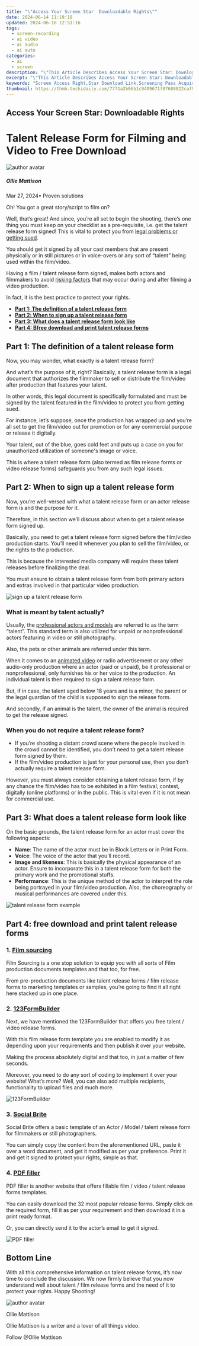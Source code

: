 ```yaml
---
title: "\"Access Your Screen Star  Downloadable Rights\""
date: 2024-06-14 11:19:18
updated: 2024-06-16 12:51:16
tags: 
  - screen-recording
  - ai video
  - ai audio
  - ai auto
categories: 
  - ai
  - screen
description: "\"This Article Describes Access Your Screen Star: Downloadable Rights\""
excerpt: "\"This Article Describes Access Your Screen Star: Downloadable Rights\""
keywords: "Screen Access Right,Star Download Link,Screening Pass Acquired,Digital Rights Available,Obtain Screen Share,Video Screen Permission,Downloadable View Privilege"
thumbnail: https://thmb.techidaily.com/7771a2b06b1c9409671f87688822caf9758687ec74141e34200890076f60dc1f.jpg
---
```


## Access Your Screen Star: Downloadable Rights

# Talent Release Form for Filming and Video to Free Download

![author avatar](https://images.wondershare.com/filmora/article-images/ollie-mattison.jpg)

##### Ollie Mattison

 Mar 27, 2024• Proven solutions

 Oh! You got a great story/script to film on?

 Well, that’s great! And since, you’re all set to begin the shooting, there’s one thing you must keep on your checklist as a pre-requisite, i.e. get the talent release form signed! This is vital to protect you from [legal problems or getting sued](https://www.indieclear.com/resources/film-lawsuits).

 You should get it signed by all your cast members that are present physically or in still pictures or in voice-overs or any sort of “talent” being used within the film/video.

 Having a film / talent release form signed, makes both actors and filmmakers to avoid [risking factors](https://www.insurancejournal.com/magazines/mag-features/2006/08/21/72326.htm) that may occur during and after filming a video production.

 In fact, it is the best practice to protect your rights.

* [**Part 1: The definition of a talent release form**](#part1)
* [**Part 2: When to sign up a talent release form**](#part2)
* [**Part 3: What does a talent release form look like**](#part3)
* [**Part 4: Bfree download and print talent release forms**](#part4)

## Part 1: The definition of a talent release form

 Now, you may wonder, what exactly is a talent release form?

 And what’s the purpose of it, right? Basically, a talent release form is a legal document that authorizes the filmmaker to sell or distribute the film/video after production that features your talent.

 In other words, this legal document is specifically formulated and must be signed by the talent featured in the film/video to protect you from getting sued.

 For instance, let’s suppose, once the production has wrapped up and you’re all set to get the film/video out for promotion or for any commercial purpose or release it digitally.

 Your talent, out of the blue, goes cold feet and puts up a case on you for unauthorized utilization of someone's image or voice.

 This is where a talent release form (also termed as film release forms or video release forms) safeguards you from any such legal issues.

## Part 2: When to sign up a talent release form

 Now, you’re well-versed with what a talent release form or an actor release form is and the purpose for it.

 Therefore, in this section we’ll discuss about when to get a talent release form signed up.

 Basically, you need to get a talent release form signed before the film/video production starts. You’ll need it whenever you plan to sell the film/video, or the rights to the production.

 This is because the interested media company will require these talent releases before finalizing the deal.

 You must ensure to obtain a talent release form from both primary actors and extras involved in that particular video production.

![sign up a talent release form](https://images.wondershare.com/filmora/filmorapro/sign-talent-release-form.jpg)

### What is meant by talent actually?

 Usually, the [professional actors and models](https://www.consumeraffairs.com/modeling/) are referred to as the term “talent”. This standard term is also utilized for unpaid or nonprofessional actors featuring in video or still photography.

 Also, the pets or other animals are referred under this term.

 When it comes to an [animated video](https://tools.techidaily.com/wondershare/filmora/download/) or radio advertisement or any other audio-only production where an actor (paid or unpaid), be it professional or nonprofessional, only furnishes his or her voice to the production. An individual talent is then required to sign a talent release form.

 But, if in case, the talent aged below 18 years and is a minor, the parent or the legal guardian of the child is supposed to sign the release form.

 And secondly, if an animal is the talent, the owner of the animal is required to get the release signed.

### When you do not require a talent release form?

* If you’re shooting a distant crowd scene where the people involved in the crowd cannot be identified, you don’t need to get a talent release form signed by them.
* If the film/video production is just for your personal use, then you don’t actually require a talent release form.

 However, you must always consider obtaining a talent release form, if by any chance the film/video has to be exhibited in a film festival, contest, digitally (online platforms) or in the public. This is vital even if it is not mean for commercial use.

## Part 3: What does a talent release form look like

 On the basic grounds, the talent release form for an actor must cover the following aspects:

* **Name**: The name of the actor must be in Block Letters or in Print Form.
* **Voice**: The voice of the actor that you’ll record.
* **Image and likeness**: This is basically the physical appearance of an actor. Ensure to incorporate this in a talent release form for both the primary work and the promotional stuffs.
* **Performance**: This is the unique method of the actor to interpret the role being portrayed in your film/video production. Also, the choreography or musical performances are covered under this.

![talent release form example](https://images.wondershare.com/filmora/filmorapro/talent-release-form-example.jpg)

## Part 4: free download and print talent release forms

### 1. [Film sourcing](https://www.filmsourcing.com/blog/production-documents/)

 Film Sourcing is a one stop solution to equip you with all sorts of Film production documents templates and that too, for free.

 From pre-production documents like talent release forms / film release forms to marketing templates or samples, you’re going to find it all right here stacked up in one place.

### 2. [123FormBuilder](https://www.123formbuilder.com/free-form-templates/Video-Release-Form-3491443/)

 Next, we have mentioned the 123FormBuilder that offers you free talent / video release forms.

 With this film release form template you are enabled to modify it as depending upon your requirements and then publish it over your website.

 Making the process absolutely digital and that too, in just a matter of few seconds.

 Moreover, you need to do any sort of coding to implement it over your website! What’s more? Well, you can also add multiple recipients, functionality to upload files and much more.

![123FormBuilder](https://images.wondershare.com/filmora/filmorapro/123FormBuilder.jpg)

### 3. [Social Brite](https://www.socialbrite.org/sharing-center/law/model-release-form-for-video-producers-and-photographers/)

 Social Brite offers a basic template of an Actor / Model / talent release form for filmmakers or still photographers.

 You can simply copy the content from the aforementioned URL, paste it over a word document, and get it modified as per your preference. Print it and get it signed to protect your rights, simple as that.

### 4. [PDF filler](https://www.pdffiller.com/en/catalog/video-release-form)

 PDF filler is another website that offers fillable film / video / talent release forms templates.

 You can easily download the 32 most popular release forms. Simply click on the required form, fill it as per your requirement and then download it in a print ready format.

 Or, you can directly send it to the actor’s email to get it signed.

![PDF filler](https://images.wondershare.com/filmora/filmorapro/pdf-filler.jpg)

## Bottom Line

 With all this comprehensive information on talent release forms, it’s now time to conclude the discussion. We now firmly believe that you now understand well about talent / film release forms and the need of it to protect your rights. Happy Shooting!

![author avatar](https://images.wondershare.com/filmora/article-images/ollie-mattison.jpg)

Ollie Mattison

Ollie Mattison is a writer and a lover of all things video.

Follow @Ollie Mattison


<ins class="adsbygoogle"
     style="display:block"
     data-ad-format="autorelaxed"
     data-ad-client="ca-pub-7571918770474297"
     data-ad-slot="1223367746"></ins>



<ins class="adsbygoogle"
     style="display:block"
     data-ad-client="ca-pub-7571918770474297"
     data-ad-slot="8358498916"
     data-ad-format="auto"
     data-full-width-responsive="true"></ins>

